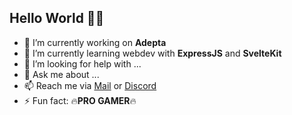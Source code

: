 
## Hello World 👋🏻

- 🔭 I’m currently working on **Adepta**   
- 🌱 I’m currently learning webdev with **ExpressJS** and **SvelteKit**
- 🤔 I’m looking for help with ...
- 💬 Ask me about ...
- 📫 Reach me via [Mail] or [Discord]
- ⚡ Fun fact: 🔥**PRO GAMER**🔥

[Mail]: <mailto:aephus@duck.com>
[Discord]: <https://discord.com/users/107489072364126208>
